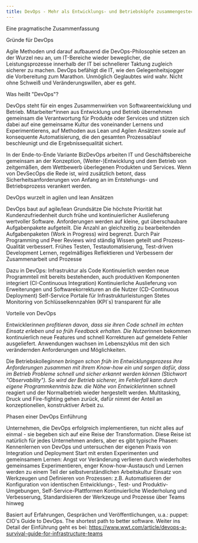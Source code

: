 ```yaml
---
title: DevOps - Mehr als Entwicklungs- und Betriebsköpfe zusammengesteckt
---
```

Eine pragmatische Zusammenfassung 
 
Gründe für DevOps
 
Agile Methoden und darauf aufbauend die DevOps-Philosophie setzen an der Wurzel neu an, um IT-Bereiche wieder beweglicher, die Leistungsprozesse innerhalb der IT bei schnellerer Taktung zugleich sicherer zu machen. DevOps befähigt die IT, wie den Gelegenheitsjogger die Vorbereitung zum Marathon. Unmöglich Geglaubtes wird wahr. Nicht ohne Schweiß und Veränderungswillen, aber es geht.
 
Was heißt "DevOps"?
 
DevOps steht für ein enges Zusammenwirken von Softwareentwicklung und Betrieb. Mitarbeiter*innen aus Entwicklung und Betrieb übernehmen gemeinsam die Verantwortung für Produkte oder Services und stützen sich dabei auf eine gemeinsame Kultur des voneinander Lernens und Experimentierens, auf Methoden aus Lean und Agilen Ansätzen sowie auf konsequente Automatisierung, die den gesamten Prozessablauf beschleunigt und die Ergebnissequalität sichert.
 
In der Ende-to-Ende Variante BizDevOps arbeiten IT und Geschäftsbereiche gemeinsam an der Konzeption, (Weiter-)Entwicklung und dem Betrieb von zeitgemäßen, dem Wettbewerb überlegenen Produkten und Services. Wenn von DevSecOps die Rede ist, wird zusätzlich betont, dass Sicherheitsanforderungen von Anfang an im Entstehungs- und Betriebsprozess verankert werden. 
 
DevOps wurzelt in agilen und lean Ansätzen
 
DevOps baut auf agile/lean Grundsätze 
Die höchste Priorität hat Kundenzufriedenheit durch frühe und kontinuierlicher Auslieferung wertvoller Software.
Anforderungen werden auf kleine, gut überschaubare Aufgabenpakete aufgeteilt.
Die Anzahl an gleichzeitig zu bearbeitenden Aufgabenpaketen (Work in Progress) wird begrenzt.
Durch Pair Programming und Peer Reviews wird ständig Wissen geteilt und Prozess-Qualität verbessert.
Frühes Testen, Testautomatisierung, Test-driven Development
Lernen, regelmäßiges Reflektieren und Verbessern der Zusammenarbeit und Prozesse
 
Dazu in DevOps: Infrastruktur als Code
Kontinuierlich werden neue Programmteil mit bereits bestehenden, auch produktiven Komponenten integriert (CI-Continuous Integration)
Kontinuierliche Auslieferung von Erweiterungen und Softwarekorrekturen an die Nutzer (CD-Continuous Deployment)
Self-Service Portale für Infrastrukturleistungen
Stetes Monitoring von Schlüsselkennzahlen (KPI`s) transparent für alle
 
Vorteile von DevOps
 
Entwickler*innen profitieren davon, dass sie ihren Code schnell im echten Einsatz erleben und so früh Feedback erhalten. Die Nutzer*innen bekommen kontinuierlich neue Features und schnell Korrekturen auf gemeldete Fehler ausgeliefert. Anwendungen wachsen im Lebenszyklus mit den sich verändernden Anforderungen und Möglichkeiten.
 
Die Betriebskolleg*innen bringen schon früh im Entwicklungsprozess ihre Anforderungen zusammen mit ihrem Know-how ein und sorgen dafür, dass im Betrieb Probleme schnell und sicher erkannt werden können (Stichwort "Observability"). So wird der Betrieb sicherer, im Fehlerfall kann durch eigene Programmkenntnis bzw. die Nähe von Entwickler*innen schnell reagiert und der Normalbetrieb wieder hergestellt werden. Multitasking, Druck und Fire-fighting gehen zurück, dafür nimmt der Anteil an konzeptionellen, konstruktiver Arbeit zu. 
 
Phasen einer DevOps Einführung
 
Unternehmen, die DevOps erfolgreich implementieren, tun nicht alles auf einmal - sie begeben sich auf eine Reise der Transformation. Diese Reise ist natürlich für jedes Unternehmen anders, aber es gibt typische Phasen:
Kennenlernen von DevOps und untersuchen der eigenen Praxis von Integration und Deployment
Start mit ersten Experimenten und gemeinsamem Lernen: Angst vor Veränderung verlieren durch wiederholtes gemeinsames Experimentieren, enger Know-how-Austausch und Lernen werden zu einem Teil der selbstverständlichen Arbeitskultur
Einsatz von Werkzeugen und Definieren von Prozessen: z.B. Automatisieren der Konfiguration von identischen Entwicklungs-, Test- und Produktiv-Umgebungen, Self-Service-Plattformen
Kontinuierliche Wiederholung und Verbesserung, Standardisieren der Werkzeuge und Prozesse über Teams hinweg
 
Basiert auf Erfahrungen, Gesprächen und Veröffentlichungen, u.a.: puppet: CIO's Guide to DevOps. The shortest path to better software. Weiter ins Detail der Einführung geht es bei: https://www.wwt.com/article/devops-a-survival-guide-for-infrastructure-teams 
 

